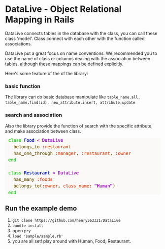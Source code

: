 # DataLive - Object Relational Mapping in Rails

DataLive connects tables in the database with the class, you can call these class
'model'. Class connect with each other with the function called associations.

DataLive put a great focus on name conventions. We recommended you to use the
name of class or columns dealing with the association between tables, although
these mappings can be defined explicitly.

Here's some feature of the of the library:

### basic function

The library can do basic database manipulate like
`table_name.all,
table_name.find(id),
new_attribute.insert,
attribute.update`

### search and association

Also the library provide the function of search with the specific attribute,
and make association between class.

![association](/association.png)

## Run the example demo

1. `git clone https://github.com/henry563321/DataLive`
2. `bundle install`
3. open `pry`
4. `load 'sample/sample.rb'`
5. you are all set! play around with Human, Food, Restaurant.
